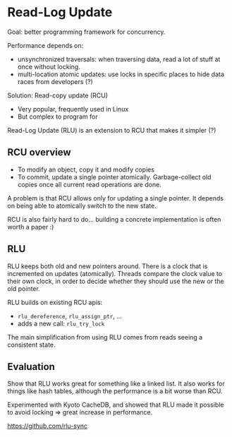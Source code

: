 Read-Log Update
===============

Goal: better programming framework for concurrency.

Performance depends on:

- unsynchronized traversals: when traversing data, read a lot of stuff at once
  without locking.
- multi-location atomic updates: use locks in specific places to hide data races
  from developers (?)

Solution: Read-copy update (RCU)

- Very popular, frequently used in Linux
- But complex to program for

Read-Log Update (RLU) is an extension to RCU that makes it simpler (?)

RCU overview
------------

- To modify an object, copy it and modify copies
- To commit, update a single pointer atomically. Garbage-collect old copies once
  all current read operations are done.

A problem is that RCU allows only for updating a single pointer. It depends on
being able to atomically switch to the new state.

RCU is also fairly hard to do... building a concrete implementation is often
worth a paper :)


RLU
---

RLU keeps both old and new pointers around. There is a clock that is incremented
on updates (atomically). Threads compare the clock value to their own clock, in
order to decide whether they should use the new or the old pointer.

RLU builds on existing RCU apis:

- `rlu_dereference`, `rlu_assign_ptr`, ...
- adds a new call: `rlu_try_lock`

The main simplification from using RLU comes from reads seeing a consistent
state.


Evaluation
----------

Show that RLU works great for something like a linked list. It also works for
things like hash tables, although the performance is a bit worse than RCU.

Experimented with Kyoto CacheDB, and showed that RLU made it possible to avoid
locking => great increase in performance.

<https://github.com/rlu-sync>

